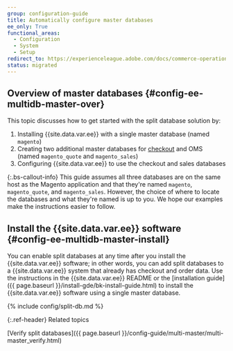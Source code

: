 ```yaml
---
group: configuration-guide
title: Automatically configure master databases
ee_only: True
functional_areas:
  - Configuration
  - System
  - Setup
redirect_to: https://experienceleague.adobe.com/docs/commerce-operations/configuration-guide/storage/split-db/multi-master-masterdb.html
status: migrated
---
```


## Overview of master databases {#config-ee-multidb-master-over}

This topic discusses how to get started with the split database solution by:

1. Installing {{site.data.var.ee}} with a single master database (named `magento`)
1. Creating two additional master databases for [checkout](https://glossary.magento.com/checkout) and OMS (named `magento_quote` and `magento_sales`)
1. Configuring {{site.data.var.ee}} to use the checkout and sales databases

{:.bs-callout-info}
This guide assumes all three databases are on the same host as the Magento application and that they're named `magento`, `magento_quote`, and `magento_sales`. However, the choice of where to locate the databases and what they're named is up to you. We hope our examples make the instructions easier to follow.

## Install the {{site.data.var.ee}} software {#config-ee-multidb-master-install}

You can enable split databases at any time after you install the {{site.data.var.ee}} software; in other words, you can add split databases to a {{site.data.var.ee}} system that already has checkout and order data. Use the instructions in the {{site.data.var.ee}} README or the [installation guide]({{ page.baseurl }}/install-gde/bk-install-guide.html) to install the {{site.data.var.ee}} software using a single master database.

{% include config/split-db.md %}

{:.ref-header}
Related topics

[Verify split databases]({{ page.baseurl }}/config-guide/multi-master/multi-master_verify.html)
